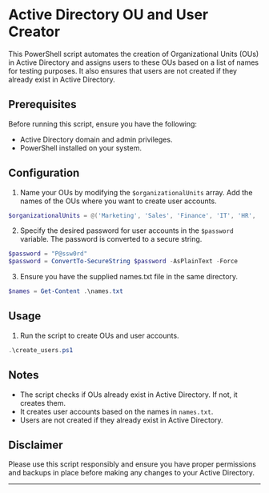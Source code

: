 # Active Directory OU and User Creator

This PowerShell script automates the creation of Organizational Units (OUs) in Active Directory and assigns users to these OUs based on a list of names for testing purposes. It also ensures that users are not created if they already exist in Active Directory.

## Prerequisites

Before running this script, ensure you have the following:

- Active Directory domain and admin privileges.
- PowerShell installed on your system.

## Configuration

1. Name your OUs by modifying the `$organizationalUnits` array. Add the names of the OUs where you want to create user accounts.

```powershell
$organizationalUnits = @('Marketing', 'Sales', 'Finance', 'IT', 'HR', 'Legal')
```

2. Specify the desired password for user accounts in the `$password` variable. The password is converted to a secure string.

```powershell
$password = "P@ssw0rd"
$password = ConvertTo-SecureString $password -AsPlainText -Force
```

3. Ensure you have the supplied names.txt file in the same directory.

```powershell
$names = Get-Content .\names.txt
```

## Usage

1. Run the script to create OUs and user accounts.

```powershell
.\create_users.ps1
```

## Notes

- The script checks if OUs already exist in Active Directory. If not, it creates them.
- It creates user accounts based on the names in `names.txt`.
- Users are not created if they already exist in Active Directory.

## Disclaimer

Please use this script responsibly and ensure you have proper permissions and backups in place before making any changes to your Active Directory.

---
